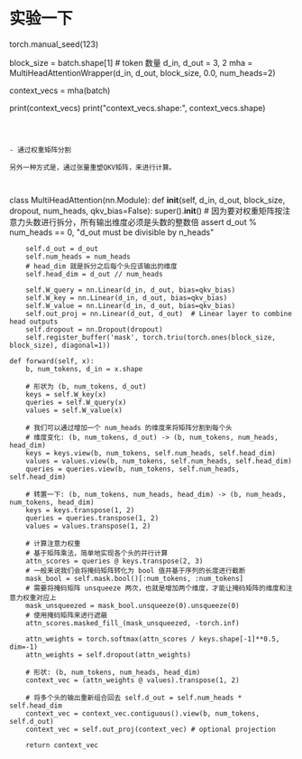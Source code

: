 # 实验一下
torch.manual_seed(123)

block_size = batch.shape[1] # token 数量
d_in, d_out = 3, 2
mha = MultiHeadAttentionWrapper(d_in, d_out, block_size, 0.0, num_heads=2)

context_vecs = mha(batch)

print(context_vecs)
print("context_vecs.shape:", context_vecs.shape)
```



- 通过权重矩阵分割

另外一种方式是，通过张量重塑QKV矩阵，来进行计算。　



```
class MultiHeadAttention(nn.Module):
    def __init__(self, d_in, d_out, block_size, dropout, num_heads, qkv_bias=False):
        super().__init__()
        # 因为要对权重矩阵按注意力头数进行拆分，所有输出维度必须是头数的整数倍
        assert d_out % num_heads == 0, "d_out must be divisible by n_heads"

        self.d_out = d_out
        self.num_heads = num_heads
        # head_dim 就是拆分之后每个头应该输出的维度
        self.head_dim = d_out // num_heads 

        self.W_query = nn.Linear(d_in, d_out, bias=qkv_bias)
        self.W_key = nn.Linear(d_in, d_out, bias=qkv_bias)
        self.W_value = nn.Linear(d_in, d_out, bias=qkv_bias)
        self.out_proj = nn.Linear(d_out, d_out)  # Linear layer to combine head outputs
        self.dropout = nn.Dropout(dropout)
        self.register_buffer('mask', torch.triu(torch.ones(block_size, block_size), diagonal=1))

    def forward(self, x):
        b, num_tokens, d_in = x.shape

        # 形状为 (b, num_tokens, d_out)
        keys = self.W_key(x)
        queries = self.W_query(x)
        values = self.W_value(x)

        # 我们可以通过增加一个 num_heads 的维度来将矩阵分割到每个头
        # 维度变化: (b, num_tokens, d_out) -> (b, num_tokens, num_heads, head_dim)
        keys = keys.view(b, num_tokens, self.num_heads, self.head_dim) 
        values = values.view(b, num_tokens, self.num_heads, self.head_dim)
        queries = queries.view(b, num_tokens, self.num_heads, self.head_dim)

        # 转置一下: (b, num_tokens, num_heads, head_dim) -> (b, num_heads, num_tokens, head_dim)
        keys = keys.transpose(1, 2)
        queries = queries.transpose(1, 2)
        values = values.transpose(1, 2)

        # 计算注意力权重
        # 基于矩阵乘法，简单地实现各个头的并行计算
        attn_scores = queries @ keys.transpose(2, 3) 
        # 一般来说我们会将掩码矩阵转化为 bool 值并基于序列的长度进行截断
        mask_bool = self.mask.bool()[:num_tokens, :num_tokens]
        # 需要将掩码矩阵 unsqueeze 两次，也就是增加两个维度，才能让掩码矩阵的维度和注意力权重对应上
        mask_unsqueezed = mask_bool.unsqueeze(0).unsqueeze(0)
        # 使用掩码矩阵来进行遮蔽
        attn_scores.masked_fill_(mask_unsqueezed, -torch.inf)
        
        attn_weights = torch.softmax(attn_scores / keys.shape[-1]**0.5, dim=-1)
        attn_weights = self.dropout(attn_weights)

        # 形状: (b, num_tokens, num_heads, head_dim)
        context_vec = (attn_weights @ values).transpose(1, 2) 
        
        # 将多个头的输出重新组合回去 self.d_out = self.num_heads * self.head_dim
        context_vec = context_vec.contiguous().view(b, num_tokens, self.d_out)
        context_vec = self.out_proj(context_vec) # optional projection

        return context_vec


